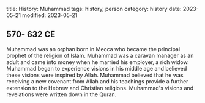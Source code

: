title: History: Muhammad
tags: history, person
category: history
date: 2023-05-21
modified: 2023-05-21


 570-
632 CE
-
Muhammad was an orphan born in
Mecca who became the principal prophet of the religion of Islam.
Muhammad was a caravan manager as an adult and came into money when he
married his employer, a rich widow. Muhammad began to experience
visions in his middle age and believed these visions were inspired by
Allah. Muhammad believed that he was receiving a new covenant
from Allah and his teachings provide a further extension to the Hebrew
and Christian religions. Muhammad's visions and revelations were
written down in the Quran.




